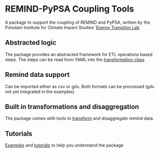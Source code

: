 #  REMIND-PyPSA Coupling Tools 

A package to support the coupling of REMIND and PyPSA, written by the Potsdam Institute for Climate Impact Studies' [Energy Transition Lab](https://www.pik-potsdam.de/en/institute/labs/energy-transition/energy-transition-lab)


## Abstracted logic
The package provides an abstracted framework for ETL operations based steps. The steps can be read from YAML into the [transformation class](objects#objects)

## Remind data support
Can be imported either as csv or gdx. Both formats can be processed (gdx not yet integrated in the examples)

## Built in transformations and disaggregation
The package comes with tools to [transform](transformations) and disaggregate remind data.

## Tutorials

[Examples](https://github.com/pik-piam/Remind-PyPSA-coupling/tree/main/examples) and [tutorials](tutorials) to help you understand the package